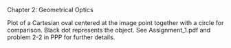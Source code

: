 Chapter 2: Geometrical Optics

Plot of a Cartesian oval centered at the image point together with a circle for comparison. Black dot represents the object. See Assignment_1.pdf and problem 2-2 in PPP for further details.
